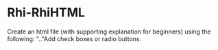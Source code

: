 # Rhi-RhiHTML
Create an html file (with supporting explanation for beginners) using the following:  ".."Add check boxes or radio buttons.  

